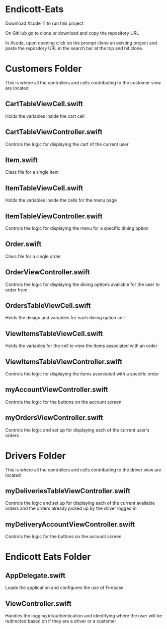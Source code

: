 # Endicott-Eats

Download Xcode 11 to run this project

On GitHub go to clone or download and copy the repository URL

In Xcode, upon opening click on the prompt clone an existing project and paste the repository URL in the search bar at the top and hit clone.

# Customers Folder
This is where all the controllers and cells contributing to the customer view are located

  ## CartTableViewCell.swift
  Holds the variables inside the cart cell
  
  ## CartTableViewController.swift
  Controls the logic for displaying the cart of the current user
  
  ## Item.swift
  Class file for a single item
  
  ## ItemTableViewCell.swift
  Holds the variables inside the cells for the menu page
  
  ## ItemTableViewController.swift
  Controls the logic for displaying the menu for a specific dining option
  
  ## Order.swift
  Class file for a single order
  
  ## OrderViewController.swift
  Controls the logic for displaying the dining options available for the user to order from
  
  ## OrdersTableViewCell.swift
  Holds the design and variables for each dining option cell
  
  ## ViewItemsTableViewCell.swift
  Holds the variables for the cell to view the items associated with an order
  
  ## ViewItemsTableViewController.swift
  Controls the logic for displaying the items associated with a specific order
  
  ## myAccountViewController.swift
  Controls the logic for the buttons on the account screen 
  
  ## myOrdersViewController.swift
  Controls the logic and set up for displaying each of the current user's orders
  
# Drivers Folder
This is where all the controllers and cells contributing to the driver view are located

  ## myDeliveriesTableViewController.swift
  Controls the logic and set up for displaying each of the current available orders and the orders already picked up by the driver logged in
  
  ## myDeliveryAccountViewController.swift
  Controls the logic for the buttons on the account screen
  
# Endicott Eats Folder

  ## AppDelegate.swift
  Loads the application and configures the use of Firebase
  
  ## ViewController.swift
  Handles the logging in/authentication and identifying where the user will be redirected based on if they are a driver or a customer
  
